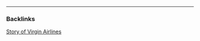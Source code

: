 

---
### Backlinks

[Story of Virgin Airlines](../../../All%20fin%20notes/Story%20of%20Virgin%20Airlines.md)  